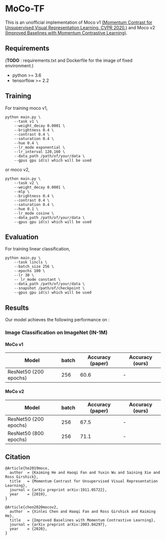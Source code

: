 # MoCo-TF

This is an unofficial implementation of Moco v1 [(Momentum Contrast for Unsupervised Visual Representation Learning, CVPR 2020.)](https://arxiv.org/abs/1911.05722) and Moco v2 [(Improved Baselines with Momentum Contrastive Learning)](https://arxiv.org/abs/2003.04297).  
  
## Requirements
(**TODO** : requirements.txt and Dockerfile for the image of fixed environment.)
- python >= 3.6
- tensorflow >= 2.2

## Training
For training moco v1,
```
python main.py \
    --task v1 \
    --weight_decay 0.0001 \
    --brightness 0.4 \
    --contrast 0.4 \
    --saturation 0.4 \
    --hue 0.4 \
    --lr_mode exponential \
    --lr_interval 120,160 \
    --data_path /path/of/your/data \
    --gpus gpu id(s) which will be used
```
or moco v2,
```
python main.py \
    --task v2 \
    --weight_decay 0.0001 \
    --mlp \
    --brightness 0.4 \
    --contrast 0.4 \
    --saturation 0.4 \
    --hue 0.1 \
    --lr_mode cosine \
    --data_path /path/of/your/data \
    --gpus gpu id(s) which will be used
```

## Evaluation
For training linear classification,
```
python main.py \
    --task lincls \
    --batch_size 256 \
    --epochs 100 \
    --lr 30 \
    -- lr_mode constant \
    --data_path /path/of/your/data \
    --snapshot /path/of/checkpoint \
    --gpus gpu id(s) which will be used
```

## Results
Our model achieves the following performance on :
### Image Classification on ImageNet (IN-1M)
#### MoCo v1
|         Model         | batch | Accuracy (paper) | Accuracy (ours) |
| --------------------- | ----- | ---------------- | --------------- |
| ResNet50 (200 epochs) |  256  |       60.6       |       -         |
  
#### MoCo v2
|         Model         | batch | Accuracy (paper) | Accuracy (ours) |
| --------------------- | ----- | ---------------- | --------------- |
| ResNet50 (200 epochs) |  256  |       67.5       |        -        |
| ResNet50 (800 epochs) |  256  |       71.1       |        -        |

## Citation
```
@Article{he2019moco,
  author  = {Kaiming He and Haoqi Fan and Yuxin Wu and Saining Xie and Ross Girshick},
  title   = {Momentum Contrast for Unsupervised Visual Representation Learning},
  journal = {arXiv preprint arXiv:1911.05722},
  year    = {2019},
}

@Article{chen2020mocov2,
  author  = {Xinlei Chen and Haoqi Fan and Ross Girshick and Kaiming He},
  title   = {Improved Baselines with Momentum Contrastive Learning},
  journal = {arXiv preprint arXiv:2003.04297},
  year    = {2020},
}
```
